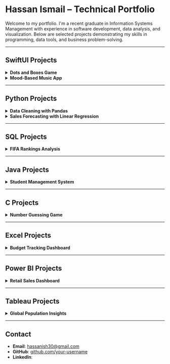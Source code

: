 # Hassan Ismail – Technical Portfolio

Welcome to my portfolio. I'm a recent graduate in Information Systems Management with experience in software development, data analysis, and visualization. Below are selected projects demonstrating my skills in programming, data tools, and business problem-solving.

---

## SwiftUI Projects

<details>
<summary><strong>Dots and Boxes Game</strong></summary>

**Summary**: A mobile game built in SwiftUI that allows two players to take turns connecting dots to form boxes.  
**Skills**: UI design, state management, animation, turn-based logic.  
**Tools**: Swift, SwiftUI, Xcode

</details>

<details>
<summary><strong>Mood-Based Music App</strong></summary>

**Summary**: An app that recommends music based on a user’s selected emotion.  
**Skills**: SwiftUI layout, user interaction, conditional UI rendering.  
**Tools**: Swift, SwiftUI, MusicKit (in progress)

</details>

---

## Python Projects

<details>
<summary><strong>Data Cleaning with Pandas</strong></summary>

**Summary**: Cleaned raw sales datasets using `pandas` and prepared data for reporting.  
**Skills**: Data wrangling, handling missing values, exporting clean data for visualization.  
**Tools**: Python, Pandas, Jupyter Notebook

</details>

<details>
<summary><strong>Sales Forecasting with Linear Regression</strong></summary>

**Summary**: Built a simple regression model to forecast future sales trends.  
**Skills**: Regression, data visualization, basic model evaluation.  
**Tools**: Python, scikit-learn, Matplotlib

</details>

---

## SQL Projects

<details>
<summary><strong>FIFA Rankings Analysis</strong></summary>

**Summary**: Wrote beginner-friendly queries to analyze FIFA country rankings.  
**Skills**: Filtering, sorting, pattern matching, and conditional logic.  
**Tools**: SQL (MySQL)

</details>

---

## Java Projects

<details>
<summary><strong>Student Management System</strong></summary>

**Summary**: Developed a command-line Java app for managing student records.  
**Skills**: Object-oriented programming, file handling, basic UI logic.  
**Tools**: Java

</details>

---

## C Projects

<details>
<summary><strong>Number Guessing Game</strong></summary>

**Summary**: Created a simple number guessing game in C for the terminal.  
**Skills**: Control flow, functions, user interaction.  
**Tools**: C (GCC)

</details>

---

## Excel Projects

<details>
<summary><strong>Budget Tracking Dashboard</strong></summary>

**Summary**: Designed a monthly budget tracker with automated calculations and visuals.  
**Skills**: Formulas (`IF`, `VLOOKUP`, `SUMIFS`), charts, conditional formatting.  
**Tools**: Microsoft Excel

</details>

---

## Power BI Projects

<details>
<summary><strong>Retail Sales Dashboard</strong></summary>

**Summary**: Built a report analyzing sales by category, region, and time.  
**Skills**: Data modeling, DAX measures, interactive visuals.  
**Tools**: Power BI

</details>

---

## Tableau Projects

<details>
<summary><strong>Global Population Insights</strong></summary>

**Summary**: Visualized population trends using Tableau with filters and drill-downs.  
**Skills**: Storytelling with data, filtering, chart design.  
**Tools**: Tableau

</details>

---

## Contact

- **Email**: hassanish30@gmail.com
- **GitHub**: [github.com/your-username](https://github.com/your-username)  
- **LinkedIn**: 
